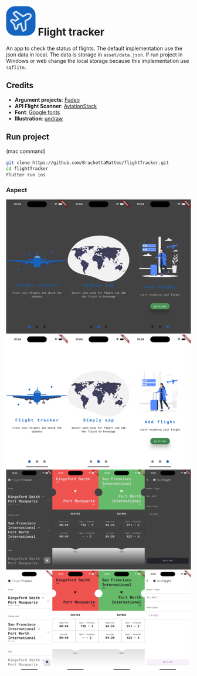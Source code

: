 # ![Flight_tracker](.github/img/logo.svg) Flight tracker

An app to check the status of flights. The default implementation use the json data in local. The data is storage in `asset/data.json`. If run project in Windows or web change the local storage because this implementation use `sqflite`.
## Credits

- **Argument projects**: [Fudeo](https://www.fudeo.it/)
- **API Flight Scanner**: [AviationStack](https://aviationstack.com/)
- **Font**: [Google fonts](https://fonts.google.com)
- **Illustration**: [undraw](https://undraw.co)

## Run project
(mac command)
```bash
git clone https://github.com/BrachettaMatteo/flightTracker.git
cd flightTracker
Flutter run ios
```
### Aspect
![](.github/img/dark_welcome.png)
![](.github/img/lightWelcome.png)
![](.github/img/dark.png)
![](.github/img/light.png)
